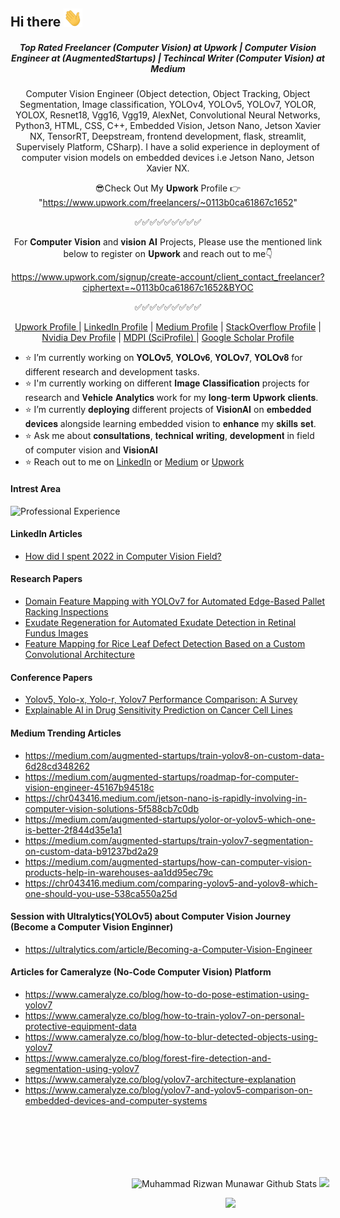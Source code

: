 <h2> Hi there <img src="https://github.com/ABSphreak/ABSphreak/blob/master/gifs/Hi.gif" width="30px"></h2>

<div align="center">
 
##### Top Rated Freelancer (Computer Vision) at Upwork | Computer Vision Engineer at (AugmentedStartups) | Techincal Writer (Computer Vision) at Medium 
Computer Vision Engineer (Object detection, Object Tracking, Object Segmentation, Image classification, YOLOv4, YOLOv5, YOLOv7, YOLOR, YOLOX, Resnet18, Vgg16, Vgg19, AlexNet, Convolutional Neural Networks, Python3, HTML, CSS, C++, Embedded Vision, Jetson Nano, Jetson Xavier NX, TensorRT, Deepstream, frontend development, flask, streamlit, Supervisely Platform, CSharp). I have a solid experience in deployment of computer vision models on embedded devices i.e Jetson Nano, Jetson Xavier NX.
 
 
 😎Check Out My 𝐔𝐩𝐰𝐨𝐫𝐤 Profile 👉
 "https://www.upwork.com/freelancers/~0113b0ca61867c1652"
 
✅✅✅✅✅✅✅✅✅ 

 For 𝐂𝐨𝐦𝐩𝐮𝐭𝐞𝐫 𝐕𝐢𝐬𝐢𝐨𝐧 and 𝐯𝐢𝐬𝐢𝐨𝐧 𝐀𝐈 Projects, Please use the mentioned link below to register on 𝐔𝐩𝐰𝐨𝐫𝐤 and reach out to me👇
 
https://www.upwork.com/signup/create-account/client_contact_freelancer?ciphertext=~0113b0ca61867c1652&BYOC
 

 ✅✅✅✅✅✅✅✅✅ 
 

 <a href="https://www.upwork.com/freelancers/~0113b0ca61867c1652"> Upwork Profile </a> | <a href = "https://www.linkedin.com/in/muhammadrizwanmunawar/">LinkedIn Profile</a> | <a href= "https://chr043416.medium.com/">Medium Profile</a> | <a href = "https://stackoverflow.com/users/13109683/muhammad-rizwan-munawar">StackOverflow Profile</a> | <a href="https://forums.developer.nvidia.com/u/muhammadrizwanmunawar/"> Nvidia Dev Profile</a> | 
 <a href="https://sciprofiles.com/profile/muhammadrizwanmunawar"> MDPI (SciProfile) </a> | <a href="https://scholar.google.com/citations?user=r3hkNdoAAAAJ"> Google Scholar Profile </a>  
</div>


- ⭐ I’m currently working on 𝐘𝐎𝐋𝐎𝐯𝟓, 𝐘𝐎𝐋𝐎𝐯𝟔, 𝐘𝐎𝐋𝐎𝐯𝟕, 𝐘𝐎𝐋𝐎𝐯𝟖 for different research and development tasks.
- ⭐ I'm currently working on different 𝐈𝐦𝐚𝐠𝐞 𝐂𝐥𝐚𝐬𝐬𝐢𝐟𝐢𝐜𝐚𝐭𝐢𝐨𝐧 projects for research and 𝐕𝐞𝐡𝐢𝐜𝐥𝐞 𝐀𝐧𝐚𝐥𝐲𝐭𝐢𝐜𝐬 work for my 𝐥𝐨𝐧𝐠-𝐭𝐞𝐫𝐦 𝐔𝐩𝐰𝐨𝐫𝐤 𝐜𝐥𝐢𝐞𝐧𝐭𝐬.
- ⭐ I’m currently 𝐝𝐞𝐩𝐥𝐨𝐲𝐢𝐧𝐠 different projects of 𝐕𝐢𝐬𝐢𝐨𝐧𝐀𝐈 on 𝐞𝐦𝐛𝐞𝐝𝐝𝐞𝐝 𝐝𝐞𝐯𝐢𝐜𝐞𝐬 alongside learning embedded vision to 𝐞𝐧𝐡𝐚𝐧𝐜𝐞 my 𝐬𝐤𝐢𝐥𝐥𝐬 𝐬𝐞𝐭.
- ⭐ Ask me about 𝐜𝐨𝐧𝐬𝐮𝐥𝐭𝐚𝐭𝐢𝐨𝐧𝐬, 𝐭𝐞𝐜𝐡𝐧𝐢𝐜𝐚𝐥 𝐰𝐫𝐢𝐭𝐢𝐧𝐠, 𝐝𝐞𝐯𝐞𝐥𝐨𝐩𝐦𝐞𝐧𝐭 in field of computer vision and 𝐕𝐢𝐬𝐢𝐨𝐧𝐀𝐈
- ⭐ Reach out to me on <a href = "https://www.linkedin.com/in/muhammadrizwanmunawar/">LinkedIn</a> or <a href= "https://chr043416.medium.com/">Medium</a> or 
 <a href="https://www.upwork.com/freelancers/~0113b0ca61867c1652?s=1031626803146899456">Upwork</a>

 #### Intrest Area
![Professional Experience](https://user-images.githubusercontent.com/62513924/209214270-846e7951-de68-42cb-9414-9a99d6535d1f.gif)

#### LinkedIn Articles
- <a href = "https://www.linkedin.com/pulse/how-did-i-spend-2022-computer-vision-field-muhammad-rizwan-munawar/">How did I spent 2022 in Computer Vision Field?</a>

 #### Research Papers
- <a href="https://www.mdpi.com/1424-8220/22/18/6927">Domain Feature Mapping with YOLOv7 for Automated Edge-Based Pallet Racking Inspections</a>
- <a href="https://ieeexplore.ieee.org/document/9885192">Exudate Regeneration for Automated Exudate Detection in Retinal Fundus Images</a>
 - <a href="https://www.mdpi.com/2304-8158/11/23/3914">Feature Mapping for Rice Leaf Defect Detection Based on a Custom Convolutional Architecture</a>

 #### Conference Papers
- <a href="https://aircconline.com/csit/papers/vol12/csit121602.pdf">Yolov5, Yolo-x, Yolo-r, Yolov7 Performance Comparison: A Survey</a>
- <a href="https://ieeexplore.ieee.org/document/9922931">Explainable AI in Drug Sensitivity Prediction on Cancer Cell Lines</a>

 #### Medium Trending Articles
- https://medium.com/augmented-startups/train-yolov8-on-custom-data-6d28cd348262
- https://medium.com/augmented-startups/roadmap-for-computer-vision-engineer-45167b94518c
- https://chr043416.medium.com/jetson-nano-is-rapidly-involving-in-computer-vision-solutions-5f588cb7c0db
- https://medium.com/augmented-startups/yolor-or-yolov5-which-one-is-better-2f844d35e1a1
- https://medium.com/augmented-startups/train-yolov7-segmentation-on-custom-data-b91237bd2a29
- https://medium.com/augmented-startups/how-can-computer-vision-products-help-in-warehouses-aa1dd95ec79c
- https://chr043416.medium.com/comparing-yolov5-and-yolov8-which-one-should-you-use-538ca550a25d
 
#### Session with Ultralytics(YOLOv5) about Computer Vision Journey (Become a Computer Vision Enginner)
 - https://ultralytics.com/article/Becoming-a-Computer-Vision-Engineer
 
 #### Articles for Cameralyze (No-Code Computer Vision) Platform 
 - https://www.cameralyze.co/blog/how-to-do-pose-estimation-using-yolov7
 - https://www.cameralyze.co/blog/how-to-train-yolov7-on-personal-protective-equipment-data
 - https://www.cameralyze.co/blog/how-to-blur-detected-objects-using-yolov7
 - https://www.cameralyze.co/blog/forest-fire-detection-and-segmentation-using-yolov7
 - https://www.cameralyze.co/blog/yolov7-architecture-explanation
 - https://www.cameralyze.co/blog/yolov7-and-yolov5-comparison-on-embedded-devices-and-computer-systems


 
<div align="center" style="width: 100%; padding: 100px;">
<img src = "https://github-readme-stats.vercel.app/api?username=RizwanMunawar&include_all_commits=true&count_private=true&show_icons=true&line_height=35&title_color=FFFFFF&icon_color=38E54D&text_color=FFFFFF&border_color=2192FF&bg_color=1E90FF" alt="Muhammad Rizwan Munawar Github Stats">

   <img src="https://github-readme-stats.vercel.app/api/top-langs?username=RizwanMunawar&langs_count=4&include_all_commits=true&count_private=true&show_icons=true&line_height=35&&langs_count=3&title_color=FFFFFF&icon_color=38E54D&text_color=FFFFFF&border_color=2192FF&bg_color=1E90FF" height="255"/>
 
 ![](https://komarev.com/ghpvc/?username=RizwanMunawar&label=Visitors&color=brightgreen)
 </div>
